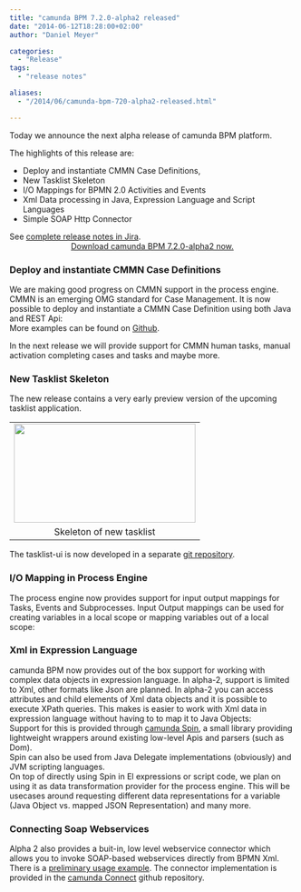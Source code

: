 ```yaml
---
title: "camunda BPM 7.2.0-alpha2 released"
date: "2014-06-12T18:28:00+02:00"
author: "Daniel Meyer"

categories:
  - "Release"
tags: 
  - "release notes"

aliases:
  - "/2014/06/camunda-bpm-720-alpha2-released.html"

---
```


Today we announce the next alpha release of camunda BPM platform.

The highlights of this release are:

<ul>
<li>Deploy and instantiate CMMN Case Definitions,</li>
<li>New Tasklist Skeleton</li>
<li>I/O Mappings for BPMN 2.0 Activities and Events</li>
<li>Xml Data processing in Java, Expression Language and Script Languages</li>
<li>Simple SOAP Http Connector</li>
</ul>
<div>
See <a href="https://app.camunda.com/jira/secure/ReleaseNote.jspa?projectId=10230&amp;version=13296">complete release notes in Jira</a>.</div>
<div>

</div>
<div style="text-align: center;">
<a href="http://camunda.org/download">Download camunda BPM 7.2.0-alpha2 now.</a></div>

<a name='more'></a>

<h3>
Deploy and instantiate CMMN Case Definitions</h3>
We are making good progress on CMMN support in the process engine. CMMN is an emerging OMG standard for Case Management. It is now possible to deploy and instantiate a CMMN Case Definition using both Java and REST Api:

<div class="embedded-gist">
<script src="https://gist.github.com/meyerdan/bbf2e20be953bd311101.js"></script>
</div>
More examples can be found on <a href="https://github.com/camunda/camunda-bpm-platform/blob/master/engine/src/test/java/org/camunda/bpm/engine/test/examples/cmmn/CaseTest.java">Github</a>.

In the next release we will provide support for CMMN human tasks, manual activation completing cases and tasks and maybe more.

<h3>
New Tasklist Skeleton</h3>
The new release contains a very early preview version of the upcoming tasklist application.

<table align="center" cellpadding="0" cellspacing="0" class="tr-caption-container" style="margin-left: auto; margin-right: auto; text-align: center;"><tbody>
<tr><td style="text-align: center;"><a href="http://3.bp.blogspot.com/-DW1MwOBtG7k/U5mxIor63OI/AAAAAAAAAbE/pibg3VaE2GQ/s1600/tasklist-dev-screenshot.png" imageanchor="1" style="margin-left: auto; margin-right: auto;"><img border="0" src="http://3.bp.blogspot.com/-DW1MwOBtG7k/U5mxIor63OI/AAAAAAAAAbE/pibg3VaE2GQ/s1600/tasklist-dev-screenshot.png" height="174" width="320" /></a></td></tr>
<tr><td class="tr-caption" style="text-align: center;">Skeleton of new tasklist</td></tr>
</tbody></table>


The tasklist-ui is now developed in a separate <a href="https://github.com/camunda/camunda-tasklist-ui">git repository</a>.

<div class="separator" style="clear: both; text-align: center;">
</div>


<h3>
I/O Mapping in Process Engine</h3>
The process engine now provides support for input output mappings for Tasks, Events and Subprocesses. Input Output mappings can be used for creating variables in a local scope or mapping variables out of a local scope:

<div class="embedded-gist">
<script src="https://gist.github.com/meyerdan/c3d85082a0c8e88ff6d5.js"></script>
</div>
<h3>
Xml in Expression Language</h3>
<div>
camunda BPM now provides out of the box support for working with complex data objects in expression language. In alpha-2, support is limited to Xml, other formats like Json are planned. In alpha-2 you can access attributes and child elements of Xml data objects and it is possible to execute XPath queries. This makes is easier to work with Xml data in expression language without having to to map it to Java Objects:</div>
<div class="embedded-gist">
<script src="https://gist.github.com/meyerdan/7fd0321d9af7f2aa136d.js"></script></div>
<div>
Support for this is provided through <a href="https://github.com/camunda/camunda-spin">camunda Spin</a>, a small library providing lightweight wrappers around existing low-level Apis and parsers (such as Dom).</div>
<div>
Spin can also be used from Java Delegate implementations (obviously) and JVM scripting languages.</div>
<div>

</div>
<div>
On top of directly using Spin in El expressions or script code, we plan on using it as data transformation provider for the process engine. This will be usecases around requesting different data representations for a variable (Java Object vs. mapped JSON Representation) and many more.</div>
<h3>
Connecting Soap Webservices</h3>
<div>
Alpha 2 also provides a buit-in, low level webservice connector which allows you to invoke SOAP-based webservices directly from BPMN Xml. There is a <a href="https://github.com/camunda/camunda-bpm-examples/tree/master/servicetask/soap-service">preliminary usage example</a>. The connector implementation is provided in the <a href="https://github.com/camunda/camunda-connect">camunda Connect</a> github repository.</div>
